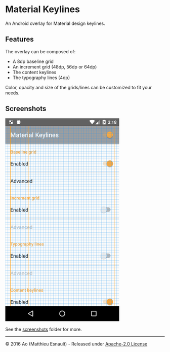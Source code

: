 Material Keylines
=================

An Android overlay for Material design keylines.

Features
--------

The overlay can be composed of:

- A 8dp baseline grid
- An increment grid (48dp, 56dp or 64dp)
- The content keylines
- The typography lines (4dp)

Color, opacity and size of the grids/lines can be customized to fit your needs.


Screenshots
-----------

![Content keylines and baseline grid](screenshots/app_on_low.png)

See the [screenshots](screenshots) folder for more.

-----

© 2016 Ao (Matthieu Esnault) - Released under [Apache-2.0 License](https://raw.githubusercontent.com/AoDevBlue/MaterialValues/master/LICENSE)

